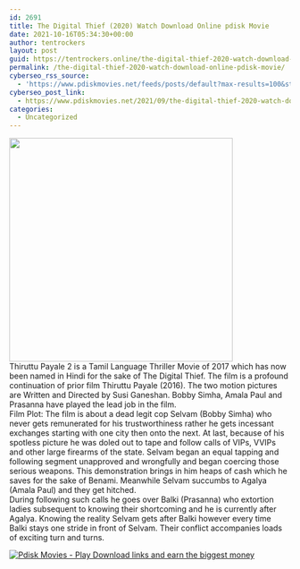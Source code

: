 ```yaml
---
id: 2691
title: The Digital Thief (2020) Watch Download Online pdisk Movie
date: 2021-10-16T05:34:30+00:00
author: tentrockers
layout: post
guid: https://tentrockers.online/the-digital-thief-2020-watch-download-online-pdisk-movie/
permalink: /the-digital-thief-2020-watch-download-online-pdisk-movie/
cyberseo_rss_source:
  - 'https://www.pdiskmovies.net/feeds/posts/default?max-results=100&start-index=501'
cyberseo_post_link:
  - https://www.pdiskmovies.net/2021/09/the-digital-thief-2020-watch-download.html
categories:
  - Uncategorized
---
```

<div class="separator">
  <a href="https://1.bp.blogspot.com/-idyHl0Fc6WQ/YT5bUtH8xWI/AAAAAAAAA20/XdIdqJgNrcc1p5mZOSdbeWbLIJIvEqsywCLcBGAsYHQ/s200/The%2BDigital%2BThief%2B%25282020%2529%2BWatch%2BDownload%2BOnline%2Bpdisk%2BMovie.jpg" imageanchor="1"><img loading="lazy" border="0" data-original-height="200" data-original-width="200" height="400" src="https://1.bp.blogspot.com/-idyHl0Fc6WQ/YT5bUtH8xWI/AAAAAAAAA20/XdIdqJgNrcc1p5mZOSdbeWbLIJIvEqsywCLcBGAsYHQ/w400-h400/The%2BDigital%2BThief%2B%25282020%2529%2BWatch%2BDownload%2BOnline%2Bpdisk%2BMovie.jpg" width="400" /></a>
</div>

<div>
  <div>
    <span>Thiruttu Payale 2 is a Tamil Language Thriller Movie of 2017 which has now been named in Hindi for the sake of The Digital Thief. The film is a profound continuation of prior film Thiruttu Payale (2016). The two motion pictures are Written and Directed by Susi Ganeshan. Bobby Simha, Amala Paul and Prasanna have played the lead job in the film.&nbsp;</span>
  </div>
  
  <div>
    <span>Film Plot: The film is about a dead legit cop Selvam (Bobby Simha) who never gets remunerated for his trustworthiness rather he gets incessant exchanges starting with one city then onto the next. At last, because of his spotless picture he was doled out to tape and follow calls of VIPs, VVIPs and other large firearms of the state. Selvam began an equal tapping and following segment unapproved and wrongfully and began coercing those serious weapons. This demonstration brings in him heaps of cash which he saves for the sake of Benami. Meanwhile Selvam succumbs to Agalya (Amala Paul) and they get hitched.&nbsp;</span>
  </div>
  
  <div>
    <span>During following such calls he goes over Balki (Prasanna) who extortion ladies subsequent to knowing their shortcoming and he is currently after Agalya. Knowing the reality Selvam gets after Balki however every time Balki stays one stride in front of Selvam. Their conflict accompanies loads of exciting turn and turns.</span>
  </div>
</div>

[![](https://1.bp.blogspot.com/-KJZYdQTn3nw/YS8VdIdXMyI/AAAAAAAAaw4/BR8dsGkpxw0T8C_4G4ALfMA7cP79KN3kwCLcBGAsYHQ/w400-h58/play_download_buttuons-removebg-preview.png "Pdisk Movies - Play Download links and earn the biggest money")](https://kofilink.com/1/bnYyano1MDAyZjQ4?dn=1)